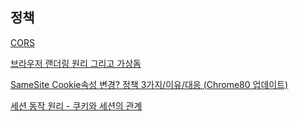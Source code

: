 

## 정책

[CORS](https://ecsimsw.tistory.com/entry/CORS-%EA%B3%B5%EB%B6%80%ED%95%B4%EC%95%BC%EC%A7%80)
<br/>

[브라우저 랜더링 원리 그리고 가상돔](https://blog.naver.com/pjt3591oo/222495673377)
<br/>

[SameSite Cookie속성 변경? 정책 3가지/이유/대응 (Chrome80 업데이트)](https://cherish-it.tistory.com/12?category=1184684)
<br/>

[세션 동작 원리 - 쿠키와 세션의 관계](https://thecodinglog.github.io/web/2020/08/11/what-is-session.html)
<br/>

[]()
<br/>

[]()
<br/>

[]()
<br/>

[]()
<br/>


